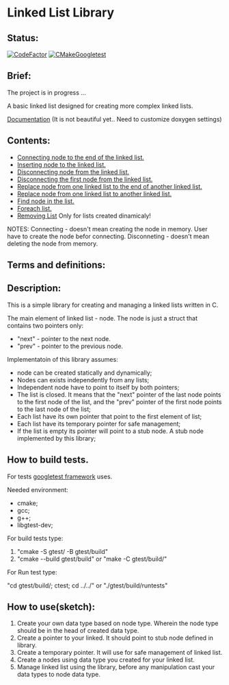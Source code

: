 Linked List Library
============
## Status:
[![CodeFactor](https://www.codefactor.io/repository/github/owlsurf/libll/badge)](https://www.codefactor.io/repository/github/owlsurf/libll)
[![CMakeGoogletest](https://github.com/OwlSurf/LibLL/actions/workflows/cmake.yml/badge.svg)](https://github.com/OwlSurf/LibLL/actions/workflows/cmake.yml)
## Brief:
The project is in progress ...

A basic linked list designed for creating more complex linked lists.

[Documentation](https://owlsurf.github.io/LibLL/) (It is not beautiful yet.. Need to customize doxygen settings)

## Contents:
* [Connecting node to the end of the linked list.](https://owlsurf.github.io/LibLL/LibLL_8c.html#a8274f49f06aa1cf53309da647eb4b06f)
* [Inserting node to the linked list.](https://owlsurf.github.io/LibLL/LibLL_8c.html#a0d58c85ad363abb9b05062ab5e48c1cf)
* [Disconnecting node from the linked list.](https://owlsurf.github.io/LibLL/LibLL_8c.html#a4dace3d699f8e0e8eccc721ef5b64c21)
* [Disconnecting the first node from the linked list.](https://owlsurf.github.io/LibLL/LibLL_8c.html#a6a39a1c6328eb13c0c6166fb13d1e43c)
* [Replace node from one linked list to the end of another linked list.](https://owlsurf.github.io/LibLL/LibLL_8c.html#a87970dc9c75edeeab8ac03eb63452baf)
* [Replace node from one linked list to another linked list.](https://owlsurf.github.io/LibLL/LibLL_8c.html#a84a82de5aa962aa5de7c2239dff19a16)
* [Find node in the list.](https://owlsurf.github.io/LibLL/LibLL_8c.html#ab9dbdec177ff191a766d28a90e2d9ba4)
* [Foreach list.](https://owlsurf.github.io/LibLL/LibLL_8c.html#a22eddbec2ce1ca0eac1d7385558044e6)
* [Removing List](https://owlsurf.github.io/LibLL/LibLL_8c.html#a2659814c359a3f001fdc7701e5515bbb) Only for lists created dinamicaly!

NOTES: 
Connecting - doesn't mean creating the node in memory. User have to create the node befor connecting.
Disconneting - doesn't mean deleting the node from memory.

## Terms and definitions:

## Description:
This is a simple library for creating and managing a linked lists written in C.

The main element of linked list - node. The node is just a struct that contains two pointers only:

- "next" - pointer to the next node.
- "prev" - pointer to the previous node.

Implementatoin of this library assumes:
- node can be created statically and dynamically;
- Nodes can exists independently from any lists; 
- Independent node have to point to itself by both pointers;
- The list is closed. It means that the "next" pointer of the last node points to the first node of the list,  and the "prev" pointer of the first node points to the last node of the list;
- Each list have its own pointer that point to the first element of list;
- Each list have its temporary pointer for safe management;
- If the list is empty its pointer will point to a stub node. A stub node implemented by this library; 
## How to build tests.
For tests [googletest framework](https://github.com/google/googletest) uses. 	

Needed environment:
- cmake;
- gcc;
- g++;
- libgtest-dev;

For build tests type:
1) "cmake -S gtest/ -B gtest/build"
2) "cmake --build gtest/build" or "make -C gtest/build/"

For Run test type:

"cd gtest/build/; ctest; cd ../../" or "./gtest/build/runtests"

## How to use(sketch): 
1) Create your own data type based on node type. Wherein the node type should be in the head of created data type.
2) Create a pointer to your linked. It should point to stub node defined in library.
3) Create a temporary pointer. It will use for safe management of linked list.
4) Create a nodes using data type you created for your linked list.
5) Manage linked list using the library, before any manipulation cast your data types to node data type.









